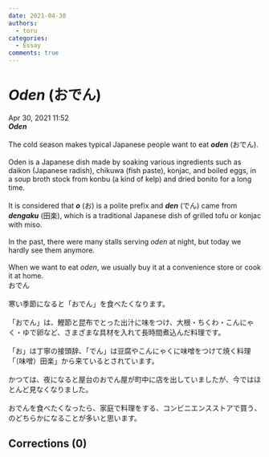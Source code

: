 ```yaml
---
date: 2021-04-30
authors:
  - toru
categories:
  - Essay
comments: true
---
```


# <strong><em>Oden</strong></em> (おでん)
<div class="date">Apr 30, 2021 11:52</div>
<div id="post"><div id="body_show_ori">
<strong><em>Oden</strong></em><br/><br/>The cold season makes typical Japanese people want to eat <strong><em>oden</em></strong> (おでん).<br/><br/>Oden is a Japanese dish made by soaking various ingredients such as daikon (Japanese radish), chikuwa (fish paste), konjac, and boiled eggs, in a soup broth stock from konbu (a kind of kelp) and dried bonito for a long time.<br/><br/>It is considered that <strong><em>o</em></strong> (お) is a polite prefix and <strong><em>den</em></strong> (でん) came from <strong><em>dengaku</em></strong> (田楽), which is a traditional Japanese dish of grilled tofu or konjac with miso.<br/><br/>In the past, there were many stalls serving <em>oden</em> at night, but today we hardly see them anymore.<br/><br/>When we want to eat <em>oden</em>, we usually buy it at a convenience store or cook it at home.
</div></div>

<!-- more -->

<div id="post_ja"><div id="body_show_mo">
おでん<br/><br/>寒い季節になると「おでん」を食べたくなります。<br/><br/>「おでん」は、鰹節と昆布でとった出汁に味をつけ、大根・ちくわ・こんにゃく・ゆで卵など、さまざまな具材を入れて長時間煮込んだ料理です。<br/><br/>「お」は丁寧の接頭辞、「でん」は豆腐やこんにゃくに味噌をつけて焼く料理「（味噌）田楽」から来ているとされています。<br/><br/>かつては、夜になると屋台のおでん屋が町中に店を出していましたが、今ではほとんど見なくなりました。<br/><br/>おでんを食べたくなったら、家庭で料理をする、コンビニエンスストアで買う、のどちらかになることが多いと思います。
</div></div>

## Corrections (0)
